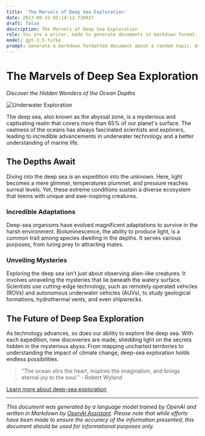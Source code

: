 ```yaml
---
title: 'The Marvels of Deep Sea Exploration'
date: 2023-08-31 05:14:13.738937
draft: false
description: The Marvels of Deep Sea Exploration
role: You are a writer, made to generate documents in markdown format. It is very important that all of the documents you generate are in valid markdown format.
model: gpt-3.5-turbo
prompt: Generate a markdown formatted document about a random topic. At the bottom, include a disclaimer explaining that the document was generated by you. The first line of the document should be the title. Make sure that the entire document is in proper markdown format, using a mix of various tags to make the document visually appealing.
---
```


# The Marvels of Deep Sea Exploration

*Discover the Hidden Wonders of the Ocean Depths*

![Underwater Exploration](https://images.unsplash.com/photo-1503941840-3b4b73671898?ixlib=rb-1.2.1&ixid=eyJhcHBfaWQiOjEyMDd9&auto=format&fit=crop&w=900&q=80)

The deep sea, also known as the abyssal zone, is a mysterious and captivating realm that covers more than 65% of our planet's surface. The vastness of the oceans has always fascinated scientists and explorers, leading to incredible advancements in underwater technology and a better understanding of marine life.

## The Depths Await

Diving into the deep sea is an expedition into the unknown. Here, light becomes a mere glimmer, temperatures plummet, and pressure reaches surreal levels. Yet, these extreme conditions sustain a diverse ecosystem that teems with unique and awe-inspiring creatures.

### Incredible Adaptations

Deep-sea organisms have evolved magnificent adaptations to survive in the harsh environment. Bioluminescence, the ability to produce light, is a common trait among species dwelling in the depths. It serves various purposes, from luring prey to attracting mates.

### Unveiling Mysteries

Exploring the deep sea isn't just about observing alien-like creatures. It involves unraveling the mysteries that lie beneath the watery surface. Scientists use cutting-edge technology, such as remotely operated vehicles (ROVs) and autonomous underwater vehicles (AUVs), to study geological formations, hydrothermal vents, and even shipwrecks.

## The Future of Deep Sea Exploration

As technology advances, so does our ability to explore the deep sea. With each expedition, new discoveries are made, shedding light on the secrets hidden in the mysterious abyss. From mapping uncharted territories to understanding the impact of climate change, deep-sea exploration holds endless possibilities.

> "The ocean stirs the heart, inspires the imagination, and brings eternal joy to the soul." - Robert Wyland

[Learn more about deep-sea exploration](https://www.nationalgeographic.com/environment/oceans/explore/deep-sea/)
  
---

*This document was generated by a language model trained by OpenAI and written in Markdown by [OpenAI Assistant](https://openai.com). Please note that while efforts have been made to ensure the accuracy of the information presented, this document should be used for informational purposes only.*